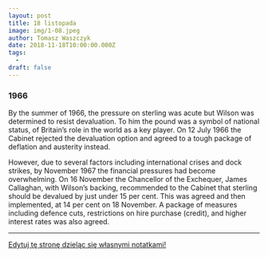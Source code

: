 ```yaml
---
layout: post
title: 18 listopada
image: img/1-08.jpeg
author: Tomasz Waszczyk
date: 2018-11-18T10:00:00.000Z
tags:
  - 
draft: false
---
```


### 1966

By the summer of 1966, the pressure on sterling was acute but Wilson was determined to resist devaluation. To him the pound was a symbol of national status, of Britain’s role in the world as a key player. On 12 July 1966 the Cabinet rejected the devaluation option and agreed to a tough package of deflation and austerity instead.

However, due to several factors including international crises and dock strikes, by November 1967 the financial pressures had become overwhelming. On 16 November the Chancellor of the Exchequer, James Callaghan, with Wilson’s backing, recommended to the Cabinet that sterling should be devalued by just under 15 per cent. This was agreed and then implemented, at 14 per cent on 18 November. A package of measures including defence cuts, restrictions on hire purchase (credit), and higher interest rates was also agreed.

---

<a href="https://github.com/TomaszWaszczyk/historia.waszczyk.com/edit/master/src/content/november-18.md" target="_blank">Edytuj tę stronę dzieląc się własnymi notatkami!</a>
